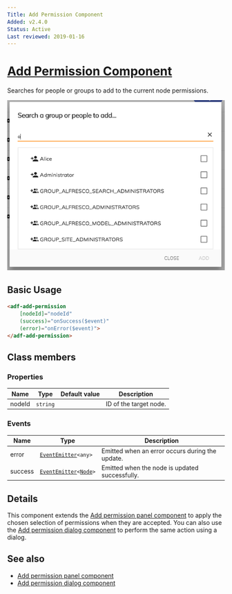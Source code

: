```yaml
---
Title: Add Permission Component
Added: v2.4.0
Status: Active
Last reviewed: 2019-01-16
---
```


# [Add Permission Component](../../../lib/content-services/src/lib/permission-manager/components/add-permission/add-permission.component.ts "Defined in add-permission.component.ts")

Searches for people or groups to add to the current node permissions.

![Add Permission Component](../../docassets/images/add-permission-component.png)

## Basic Usage

```html
<adf-add-permission
    [nodeId]="nodeId"
    (success)="onSuccess($event)"
    (error)="onError($event)">
</adf-add-permission>
```

## Class members

### Properties

| Name | Type | Default value | Description |
| ---- | ---- | ------------- | ----------- |
| nodeId | `string` |  | ID of the target node. |

### Events

| Name | Type | Description |
| ---- | ---- | ----------- |
| error | [`EventEmitter`](https://angular.io/api/core/EventEmitter)`<any>` | Emitted when an error occurs during the update. |
| success | [`EventEmitter`](https://angular.io/api/core/EventEmitter)`<`[`Node`](https://github.com/Alfresco/alfresco-js-api/blob/develop/src/api/content-rest-api/docs/Node.md)`>` | Emitted when the node is updated successfully. |

## Details

This component extends the [Add permission panel component](add-permission-panel.component.md)
to apply the chosen selection of permissions when they are accepted. You can also
use the [Add permission dialog component](add-permission-dialog.component.md) to perform the same action using a dialog.

## See also

-   [Add permission panel component](add-permission-panel.component.md)
-   [Add permission dialog component](add-permission-dialog.component.md)
